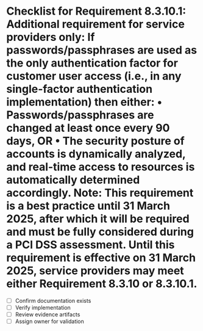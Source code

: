 # Checklist for Requirement 8.3.10.1: Additional requirement for service providers only: If passwords/passphrases are used as the only authentication factor for customer user access (i.e., in any single-factor authentication implementation) then either: • Passwords/passphrases are changed at least once every 90 days, OR • The security posture of accounts is dynamically analyzed, and real-time access to resources is automatically determined accordingly. Note: This requirement is a best practice until 31 March 2025, after which it will be required and must be fully considered during a PCI DSS assessment. Until this requirement is effective on 31 March 2025, service providers may meet either Requirement 8.3.10 or 8.3.10.1.

- [ ] Confirm documentation exists
- [ ] Verify implementation
- [ ] Review evidence artifacts
- [ ] Assign owner for validation
